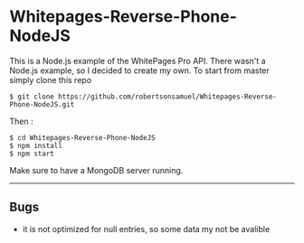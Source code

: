 # Whitepages-Reverse-Phone-NodeJS

This is a Node.js example of the WhitePages Pro API. There wasn't a Node.js example, so I decided to create my own.
To start from master simply clone this repo

```
$ git clone https://github.com/robertsonsamuel/Whitepages-Reverse-Phone-NodeJS.git
```
Then :  
```
$ cd Whitepages-Reverse-Phone-NodeJS
$ npm install 
$ npm start

```
Make sure to have a MongoDB server running. 

<hr>

## Bugs
- it is not optimized for null entries, so some data my not be avalible 
